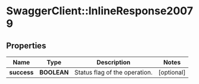 # SwaggerClient::InlineResponse20079

## Properties
Name | Type | Description | Notes
------------ | ------------- | ------------- | -------------
**success** | **BOOLEAN** | Status flag of the operation. | [optional] 

